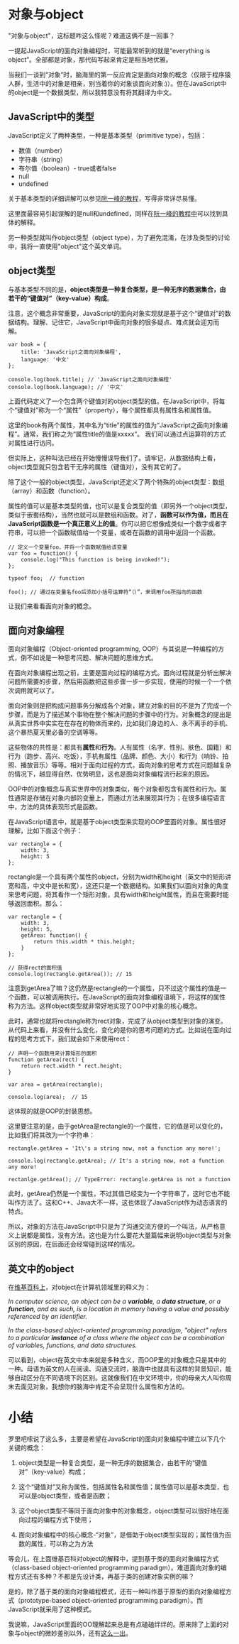 # 对象与object

"对象与object"，这标题咋这么怪呢？难道这俩不是一回事？

一提起JavaScript的面向对象编程时，可能最常听到的就是“everything is object”。全部都是对象，那代码写起来肯定是相当地优雅。

当我们一谈到“对象”时，脑海里的第一反应肯定是面向对象的概念（仅限于程序猿人群，生活中的对象是相亲，别当着你的对象谈面向对象:)）。但在JavaScript中的object是一个数据类型，所以我特意没有将其翻译为中文。

## JavaScript中的类型

JavaScript定义了两种类型，一种是基本类型（primitive type），包括：

- 数值（number）
- 字符串（string）
- 布尔值（boolean）- true或者false
- null
- undefined

关于基本类型的详细讲解可以参见[阮一峰的教程](http://javascript.ruanyifeng.com/grammar/types.html)，写得非常详尽易懂。

这里面最容易引起误解的是null和undefined，同样在[阮一峰的教程中](http://javascript.ruanyifeng.com/grammar/types.html#toc2)可以找到具体的解释。

另一种类型就叫作object类型（object type），为了避免混淆，在涉及类型的讨论中，我将一直使用"object"这个英文单词。

## object类型

与基本类型不同的是，**object类型是一种复合类型，是一种无序的数据集合，由若干的“键值对”（key-value）构成**。


注意，这个概念非常重要，JavaScript的面向对象实现就是基于这个“键值对”的数据结构。理解、记住它，JavaScript中面向对象的很多疑点、难点就会迎刃而解。

    var book = {
    	title: 'JavaScript之面向对象编程',
    	language: '中文'
    };

	console.log(book.title); // 'JavaScript之面向对象编程'
	console.log(book.language); // '中文'
    
上面代码定义了一个包含两个键值对的object类型的值。在JavaScript中，将每个“键值对”称为一个“属性”（property），每个属性都具有属性名和属性值。

这里的book有两个属性，其中名为“title”的属性的值为“JavaScript之面向对象编程”。通常，我们称之为“属性title的值是xxxxx”。
我们可以通过点运算符的方式对属性进行访问。

但实际上，这种叫法已经在开始慢慢误导我们了。请牢记，从数据结构上看，object类型就只包含若干无序的属性（键值对），没有其它的了。

除了这个一般的object类型，JavaScript还定义了两个特殊的object类型：数组（array）和函数（function）。

属性的值可以是基本类型的值，也可以是复合类型的值（即另外一个object类型，类似于嵌套结构），当然也就可以是数组和函数。对了，**函数可以作为值，而且在JavaScript函数是一个真正意义上的值**。你可以把它想像成类似一个数字或者字符串，可以把一个函数赋值给一个变量，或者在函数的调用中返回一个函数。

    // 定义一个变量foo，并将一个函数赋值给该变量
	var foo = function() {
    	console.log("This function is being invoked!");
    };

	typeof foo;  // function
    
    foo(); // 通过在变量名foo后添加小括号运算符“（）”，来调用foo所指向的函数

让我们来看看面向对象的概念。

## 面向对象编程

面向对象编程（Object-oriented programming, OOP）与其说是一种编程的方式，倒不如说是一种思考问题、解决问题的思维方式。

在面向对象编程出现之前，主要是面向过程的编程方式。面向过程就是分析出解决问题所需要的步骤，然后用函数把这些步骤一步一步实现，使用的时候一个一个依次调用就可以了。

面向对象则是把构成问题事务分解成各个对象，建立对象的目的不是为了完成一个步骤，而是为了描述某个事物在整个解决问题的步骤中的行为。对象概念的提出是从真实世界中实实在在存在的物体而来的，比如我们身边的人、永不离手的手机、这个暴热夏天里必备的空调等等。

这些物体的共性是：都具有**属性**和**行为**。人有属性（名字、性别、肤色、国籍）和行为（跑步、高兴、吃饭），手机有属性（品牌、颜色、大小）和行为（响铃、拍照、播放音乐）等等。相对于面向过程的方式，面向对象的思考方式在问题越复杂的情况下，越显得自然、优势明显，这也是面向对象编程流行起来的原因。

OOP中的对象概念与真实世界中的对象类似，每个对象都包含有属性和行为。属性通常是存储在对象内部的变量上，而通过方法来展现其行为；在很多编程语言中，方法的具体表现形式是函数。

在JavaScript语言中，就是基于object类型来实现的OOP里面的对象。属性很好理解，比如下面这个例子：

	var rectangle = {
		width: 3,
		height: 5
	};

rectangle是一个具有两个属性的object，分别为width和height（英文中的矩形讲宽和高，中文中是长和宽），这还只是一个数据结构。如果我们以面向对象的角度来思考问题，将其看作一个矩形对象，具有width和height属性，而且在需要时能够返回面积。那么：

	var rectangle = {
		width: 3,
		height: 5,
		getArea: function() {
			return this.width * this.height;
		}
	};

	// 获得rect的面积值
	console.log(rectangle.getArea()); // 15

注意到getArea了嘛？这仍然是rectangle的一个属性，只不过这个属性的值是一个函数，可以被调用执行。在JavaScript的面向对象编程语境下，将这样的属性称为方法。这样object类型就非常好地实现了OOP中对象的核心概念。

此时，通常也就将rectangle称为rect对象，完成了从object类型到对象的演变。从代码上来看，并没有什么变化，变化的是你的思考问题的方式。比如说在面向过程的思考方式下，我们就会如下来使用rect：

	// 声明一个函数用来计算矩形的面积
	function getArea(rect) {
		return rect.width * rect.height;
	}

	var area = getArea(rectangle);

	console.log(area);	// 15

这体现的就是OOP的封装思想。

这里要注意的是，由于getArea是rectangle的一个属性，它的值是可以变化的，比如我们将其改为一个字符串：

	rectangle.getArea = 'It\'s a string now, not a function any more!';

	console.log(rectangle.getArea); // It's a string now, not a function any more!

	rectanlge.getArea(); // TypeError: rectangle.getArea is not a function

此时，getArea仍然是一个属性，不过其值已经变为一个字符串了，这时它也不能叫作方法了。这和C++、Java大不一样，这也体现了JavaScript作为动态语言的特点。

所以，对象的方法在JavaScript中只是为了沟通交流方便的一个叫法，从严格意义上说都是属性，没有方法。这也是为什么要花大量篇幅来说明object类型与对象区别的原因，在后面还会经常碰到这样的情况。

## 英文中的object

在[维基百科上](https://en.wikipedia.org/wiki/Object_(computer_science))，对object在计算机领域里的释义为：


*In computer science, an object can be a **variable**, a **data structure**, or a **function**, and as such, is a location in memory having a value and possibly referenced by an identifier.*

*In the class-based object-oriented programming paradigm, "object" refers to a particular **instance** of a class where the object can be a combination of variables, functions, and data structures.*

可以看到，object在英文中本来就是多种含义，而OOP里的对象概念只是其中的一种。母语为英文的人在阅读、沟通交流时，脑海中也就具有这样的背景知识，能够自动区分在不同语境下的区别。这就像我们在中文环境中，你的母亲大人叫你周末去面见对象，我想你的脑海中肯定不会呈现什么属性和方法的。

# 小结

罗里吧嗦说了这么多，主要是希望在JavaScript的面向对象编程中建立以下几个关键的概念：

1. object类型是一种复合类型，是一种无序的数据集合，由若干的“键值对”（key-value）构成；

2. 这个“键值对”又称为属性，包括属性名和属性值；属性值可以是基本类型，也可以是object类型，或者是函数；

3. 这个object类型不等同于面向对象中的对象概念，object类型可以很好地在面向过程的编程方式下使用；

4. 面向对象编程中的核心概念-“对象”，是借助于object类型实现的；属性值为函数的属性，可以称之为方法

等会儿，在上面维基百科对object的解释中，提到基于类的面向对象编程方式（class-based object-oriented programming paradigm）。难道面向对象的编程方式还有多种？不都是先设计类，再基于类的创建对象实例的嘛？

是的，除了基于类的面向对象编程模式，还有一种叫作基于原型的面向对象编程方式（prototype-based object-oriented programming paradigm）。而JavaScript就采用了这种模式。

我说嘛，JavaScript里面的OO理解起来总是有点磕磕绊绊的。原来除了上面的对象与object的微妙差别以外，还有[这么一出](class-prototype-oop.md)。





